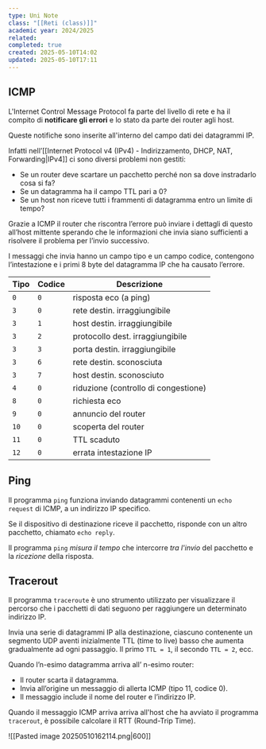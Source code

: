 ```yaml
---
type: Uni Note
class: "[[Reti (class)]]"
academic year: 2024/2025
related: 
completed: true
created: 2025-05-10T14:02
updated: 2025-05-10T17:11
---
```

## ICMP

L'Internet Control Message Protocol fa parte del livello di rete e ha il compito di **notificare gli errori** e lo stato da parte dei router agli host.

Queste notifiche sono inserite all'interno del campo dati dei datagrammi IP.

Infatti nell’[[Internet Protocol v4 (IPv4) - Indirizzamento, DHCP, NAT, Forwarding|IPv4]] ci sono diversi problemi non gestiti:
- Se un router deve scartare un pacchetto perché non sa dove instradarlo cosa si fa?
- Se un datagramma ha il campo TTL pari a 0?
- Se un host non riceve tutti i frammenti di datagramma entro un limite di tempo?

Grazie a ICMP il router che riscontra l’errore può inviare i dettagli di questo all’host mittente sperando che le informazioni che invia siano sufficienti a risolvere il problema per l’invio successivo.

I messaggi che invia hanno un campo tipo e un campo codice, contengono l’intestazione e i primi 8 byte del datagramma IP che ha causato l’errore.

| Tipo | Codice | Descrizione                          |
| ---- | ------ | ------------------------------------ |
| `0`  | `0`    | risposta eco (a ping)                |
| `3`  | `0`    | rete destin. irraggiungibile         |
| `3`  | `1`    | host destin. irraggiungibile         |
| `3`  | `2`    | protocollo dest. irraggiungibile     |
| `3`  | `3`    | porta destin. irraggiungibile        |
| `3`  | `6`    | rete destin. sconosciuta             |
| `3`  | `7`    | host destin. sconosciuto             |
| `4`  | `0`    | riduzione (controllo di congestione) |
| `8`  | `0`    | richiesta eco                        |
| `9`  | `0`    | annuncio del router                  |
| `10` | `0`    | scoperta del router                  |
| `11` | `0`    | TTL scaduto                          |
| `12` | `0`    | errata intestazione IP               |

## Ping

 Il programma `ping` funziona inviando datagrammi contenenti un `echo request` di ICMP, a un indirizzo IP specifico. 
 
Se il dispositivo di destinazione riceve il pacchetto, risponde con un altro pacchetto, chiamato `echo reply`. 

Il programma `ping` *misura il tempo* che intercorre *tra l'invio* del pacchetto e la *ricezione* della risposta.

## Tracerout

Il programma `traceroute` è uno strumento utilizzato per visualizzare il percorso che i pacchetti di dati seguono per raggiungere un determinato indirizzo IP.

Invia una serie di datagrammi IP alla destinazione, ciascuno contenente un segmento UDP aventi inizialmente TTL (time to live) basso che aumenta gradualmente ad ogni passaggio. Il primo `TTL = 1`, il secondo `TTL = 2`, ecc.

Quando l’n-esimo datagramma arriva all’ n-esimo router:
- Il router scarta il datagramma.
- Invia all’origine un messaggio di allerta ICMP (tipo 11, codice 0).
- Il messaggio include il nome del router e l’indirizzo IP.

Quando il messaggio ICMP arriva arriva all'host che ha avviato il programma `tracerout`, è possibile calcolare il RTT (Round-Trip Time).

![[Pasted image 20250510162114.png|600]]